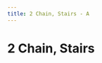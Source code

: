 ```yaml
---
title: 2 Chain, Stairs - A
---
```

# 2 Chain, Stairs
<ClientOnly>
<AssetLoader />
<GameSlides :jsonFileToLoad="'basics/2chain_b.json'" :useRandomSeed="false" :useManualData="false" :replay="true"></GameSlides>

</ClientOnly>